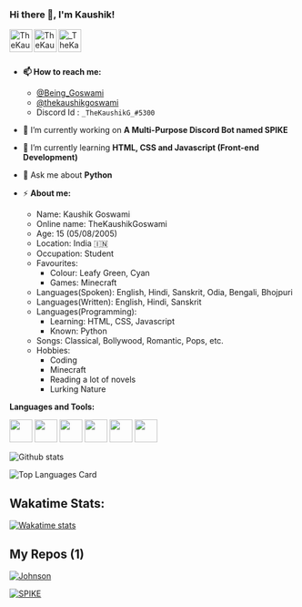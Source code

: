 ### Hi there 👋, I'm Kaushik!

<a href="https://twitter.com/Being_Goswami">
  <img align="left" alt="TheKaushikGoswami | Twitter" width="40px" src="https://img.icons8.com/dusk/64/000000/twitter-circled.png"/>
</a>
<a href="https://instagram.com/thekaushikgoswami">
  <img align="left" alt="TheKaushikGoswami | Instagram" width="40px" src="https://img.icons8.com/cotton/64/000000/instagram-new.png"/>
</a>
<a href="https://discordapp.com/users/737903565313409095">
  <img align="left" alt="_TheKaushikG_#5300 | Discord" width="40px"
  src="https://img.icons8.com/dusk/50/000000/discord-logo.png">
</a>
<br />
<br />
<br />

- **📫 How to reach me:** 
  - <a href="https://twitter.com/Being_Goswami">@Being_Goswami</a>
  - <a href="https://instagram.com/thekaushikgoswami">@thekaushikgoswami</a>
  - Discord Id : `_TheKaushikG_#5300` 

- 🔭 I’m currently working on **A Multi-Purpose Discord Bot named SPIKE**
- 🌱 I’m currently learning **HTML, CSS and Javascript (Front-end Development)**
- 💬 Ask me about **Python**
- ⚡ **About me:** 
  - Name: Kaushik Goswami
  - Online name: TheKaushikGoswami
  - Age: 15 (05/08/2005)
  - Location: India  🇮🇳 
  - Occupation: Student
  - Favourites:
    - Colour: Leafy Green, Cyan
    - Games: Minecraft 
  - Languages(Spoken): English, Hindi, Sanskrit, Odia, Bengali, Bhojpuri
  - Languages(Written): English, Hindi, Sanskrit
  - Languages(Programming):
     - Learning: HTML, CSS, Javascript
     - Known: Python 
  - Songs: Classical, Bollywood, Romantic, Pops, etc.
  - Hobbies:
    - Coding
    - Minecraft
    - Reading a lot of novels
    - Lurking Nature

**Languages and Tools:**  

<code><img height="40" src="https://raw.githubusercontent.com/shinokada/shinokada/master/assets/python.png"></code>
<code><img height="40" src="https://img.icons8.com/color/50/000000/html-5--v1.png"></code>
<code><img height="40" src="https://img.icons8.com/dusk/64/000000/css3.png"/></code>
<code><img height="40" src="https://raw.githubusercontent.com/shinokada/shinokada/master/assets/javascript.png"></code>
<code><img height="40" src="https://img.icons8.com/dusk/64/000000/visual-studio-code-2019.png"></code>
<code><img height="40" src="https://img.icons8.com/fluent/96/000000/sublime-text.png"></code>

![Github stats](https://github-readme-stats.vercel.app/api?username=TheKaushikGoswami&theme=bear&include_all_commits=true&show_icons=true&count_private=true&show_owner=true)

![Top Languages Card](https://github-readme-stats.vercel.app/api/top-langs/?username=TheKaushikGoswami)

## Wakatime Stats:

[![Wakatime stats](https://github-readme-stats.vercel.app/api/wakatime?username=TheKaushikGoswami)](https://github.com/TheKaushikGoswami/TheKaushikGoswami)

## **My Repos (1)**

[![Johnson](https://github-readme-stats.vercel.app/api/pin/?username=TheKaushikGoswami&theme=dracula&repo=Johnson--A-Virtual-Assistant&show_owner=false)](https://github.com/TheKaushikGoswami/Johnson--A-Virtual-Assistant)

[![SPIKE](https://github-readme-stats.vercel.app/api/pin/?username=TheKaushikGoswami&theme=dracula&repo=SPIKE-Discord-Bot&show_owner=false)](https://github.com/TheKaushikGoswami/SPIKE-Discord-Bot)
